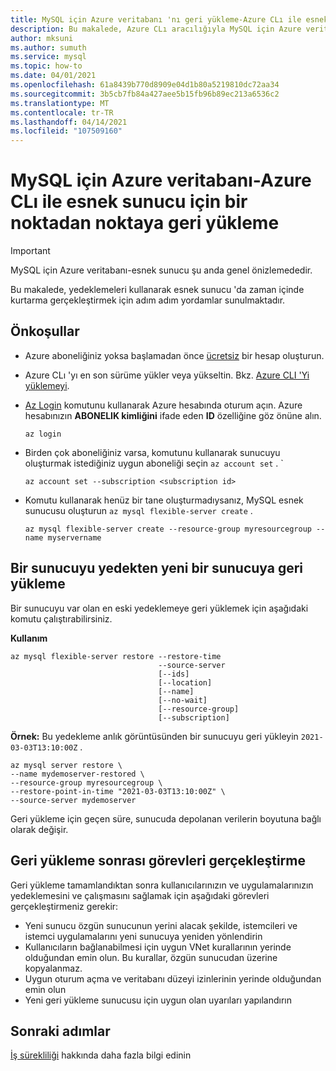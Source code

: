 ```yaml
---
title: MySQL için Azure veritabanı 'nı geri yükleme-Azure CLı ile esnek sunucu
description: Bu makalede, Azure CLı aracılığıyla MySQL için Azure veritabanı 'nda geri yükleme işlemlerinin nasıl gerçekleştirileceği açıklanır.
author: mksuni
ms.author: sumuth
ms.service: mysql
ms.topic: how-to
ms.date: 04/01/2021
ms.openlocfilehash: 61a8439b770d8909e04d1b80a5219810dc72aa34
ms.sourcegitcommit: 3b5cb7fb84a427aee5b15fb96b89ec213a6536c2
ms.translationtype: MT
ms.contentlocale: tr-TR
ms.lasthandoff: 04/14/2021
ms.locfileid: "107509160"
---
```

# <a name="point-in-time-restore-of-a-azure-database-for-mysql---flexible-server-with-azure-cli"></a>MySQL için Azure veritabanı-Azure CLı ile esnek sunucu için bir noktadan noktaya geri yükleme


> [!IMPORTANT]
> MySQL için Azure veritabanı-esnek sunucu şu anda genel önizlemededir.

Bu makalede, yedeklemeleri kullanarak esnek sunucu 'da zaman içinde kurtarma gerçekleştirmek için adım adım yordamlar sunulmaktadır.

## <a name="prerequisites"></a>Önkoşullar
- Azure aboneliğiniz yoksa başlamadan önce [ücretsiz](https://azure.microsoft.com/free/) bir hesap oluşturun.
- Azure CLı 'yı en son sürüme yükler veya yükseltin. Bkz. [Azure CLI 'Yi yüklemeyi](/cli/azure/install-azure-cli).
-  [Az Login](/cli/azure/reference-index#az-login) komutunu kullanarak Azure hesabında oturum açın. Azure hesabınızın **ABONELIK kimliğini** ifade eden **ID** özelliğine göz önüne alın.

    ```azurecli-interactive
    az login
    ````

- Birden çok aboneliğiniz varsa, komutunu kullanarak sunucuyu oluşturmak istediğiniz uygun aboneliği seçin ```az account set``` .
`
    ```azurecli
    az account set --subscription <subscription id>
    ```

- Komutu kullanarak henüz bir tane oluşturmadıysanız, MySQL esnek sunucusu oluşturun ```az mysql flexible-server create``` .

    ```azurecli
    az mysql flexible-server create --resource-group myresourcegroup --name myservername
    ```

## <a name="restore-a-server-from-backup-to-a-new-server"></a>Bir sunucuyu yedekten yeni bir sunucuya geri yükleme

Bir sunucuyu var olan en eski yedeklemeye geri yüklemek için aşağıdaki komutu çalıştırabilirsiniz.

**Kullanım**
```azurecli
az mysql flexible-server restore --restore-time
                                 --source-server
                                 [--ids]
                                 [--location]
                                 [--name]
                                 [--no-wait]
                                 [--resource-group]
                                 [--subscription]
```

**Örnek:** Bu yedekleme anlık görüntüsünden bir sunucuyu geri yükleyin ```2021-03-03T13:10:00Z``` .

```azurecli
az mysql server restore \
--name mydemoserver-restored \
--resource-group myresourcegroup \
--restore-point-in-time "2021-03-03T13:10:00Z" \
--source-server mydemoserver
```
Geri yükleme için geçen süre, sunucuda depolanan verilerin boyutuna bağlı olarak değişir.

## <a name="perform-post-restore-tasks"></a>Geri yükleme sonrası görevleri gerçekleştirme
Geri yükleme tamamlandıktan sonra kullanıcılarınızın ve uygulamalarınızın yedeklemesini ve çalışmasını sağlamak için aşağıdaki görevleri gerçekleştirmeniz gerekir:

- Yeni sunucu özgün sunucunun yerini alacak şekilde, istemcileri ve istemci uygulamalarını yeni sunucuya yeniden yönlendirin
- Kullanıcıların bağlanabilmesi için uygun VNet kurallarının yerinde olduğundan emin olun. Bu kurallar, özgün sunucudan üzerine kopyalanmaz.
- Uygun oturum açma ve veritabanı düzeyi izinlerinin yerinde olduğundan emin olun
- Yeni geri yükleme sunucusu için uygun olan uyarıları yapılandırın

## <a name="next-steps"></a>Sonraki adımlar
[İş sürekliliği](concepts-business-continuity.md) hakkında daha fazla bilgi edinin

